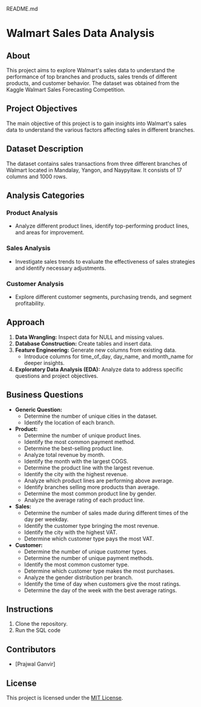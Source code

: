 README.md

# Walmart Sales Data Analysis

## About
This project aims to explore Walmart's sales data to understand the performance of top branches and products, sales trends of different products, and customer behavior. The dataset was obtained from the Kaggle Walmart Sales Forecasting Competition.

## Project Objectives
The main objective of this project is to gain insights into Walmart's sales data to understand the various factors affecting sales in different branches.

## Dataset Description
The dataset contains sales transactions from three different branches of Walmart located in Mandalay, Yangon, and Naypyitaw. It consists of 17 columns and 1000 rows.

## Analysis Categories

### Product Analysis
- Analyze different product lines, identify top-performing product lines, and areas for improvement.

### Sales Analysis
- Investigate sales trends to evaluate the effectiveness of sales strategies and identify necessary adjustments.

### Customer Analysis
- Explore different customer segments, purchasing trends, and segment profitability.

## Approach
1. **Data Wrangling:** Inspect data for NULL and missing values.
2. **Database Construction:** Create tables and insert data.
3. **Feature Engineering:** Generate new columns from existing data.
   - Introduce columns for time_of_day, day_name, and month_name for deeper insights.
4. **Exploratory Data Analysis (EDA):** Analyze data to address specific questions and project objectives.

## Business Questions
- **Generic Question:**
  - Determine the number of unique cities in the dataset.
  - Identify the location of each branch.
- **Product:**
  - Determine the number of unique product lines.
  - Identify the most common payment method.
  - Determine the best-selling product line.
  - Analyze total revenue by month.
  - Identify the month with the largest COGS.
  - Determine the product line with the largest revenue.
  - Identify the city with the highest revenue.
  - Analyze which product lines are performing above average.
  - Identify branches selling more products than average.
  - Determine the most common product line by gender.
  - Analyze the average rating of each product line.
- **Sales:**
  - Determine the number of sales made during different times of the day per weekday.
  - Identify the customer type bringing the most revenue.
  - Identify the city with the highest VAT.
  - Determine which customer type pays the most VAT.
- **Customer:**
  - Determine the number of unique customer types.
  - Determine the number of unique payment methods.
  - Identify the most common customer type.
  - Determine which customer type makes the most purchases.
  - Analyze the gender distribution per branch.
  - Identify the time of day when customers give the most ratings.
  - Determine the day of the week with the best average ratings.

## Instructions
1. Clone the repository.
2. Run the SQL code 

## Contributors
- [Prajwal Ganvir]

## License
This project is licensed under the [MIT License](LICENSE).
